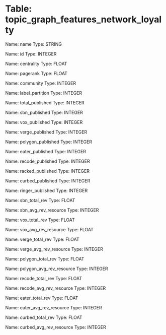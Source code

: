 Table: topic_graph_features_network_loyalty
===========================================

Name: name
Type: STRING

Name: id
Type: INTEGER

Name: centrality
Type: FLOAT

Name: pagerank
Type: FLOAT

Name: community
Type: INTEGER

Name: label_partition
Type: INTEGER

Name: total_published
Type: INTEGER

Name: sbn_published
Type: INTEGER

Name: vox_published
Type: INTEGER

Name: verge_published
Type: INTEGER

Name: polygon_published
Type: INTEGER

Name: eater_published
Type: INTEGER

Name: recode_published
Type: INTEGER

Name: racked_published
Type: INTEGER

Name: curbed_published
Type: INTEGER

Name: ringer_published
Type: INTEGER

Name: sbn_total_rev
Type: FLOAT

Name: sbn_avg_rev_resource
Type: INTEGER

Name: vox_total_rev
Type: FLOAT

Name: vox_avg_rev_resource
Type: FLOAT

Name: verge_total_rev
Type: FLOAT

Name: verge_avg_rev_resource
Type: INTEGER

Name: polygon_total_rev
Type: FLOAT

Name: polygon_avg_rev_resource
Type: INTEGER

Name: recode_total_rev
Type: FLOAT

Name: recode_avg_rev_resource
Type: INTEGER

Name: eater_total_rev
Type: FLOAT

Name: eater_avg_rev_resource
Type: INTEGER

Name: curbed_total_rev
Type: FLOAT

Name: curbed_avg_rev_resource
Type: INTEGER

